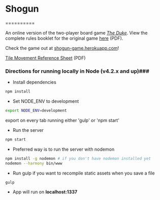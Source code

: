 # Shogun #
==========

An online version of the two-player board game [*The Duke*](http://www.catalystgamelabs.com/casual-games/the-duke/). View the complete rules booklet for the original game [here](http://www.catalystgamelabs.com/download/The%20Duke%20Rulebook%20Lo-Res_FINAL.pdf) (PDF).

Check the game out at [shogun-game.herokuapp.com](http://shogun-game.herokuapp.com)!

[Tile Movement Reference Sheet](http://www.catalystgamelabs.com/download/Movement%20Reference%20Card_Final.pdf) (PDF)

### Directions for running locally in Node (v4.2.x and up)###

* Install dependencies
```sh
npm install
```
* Set NODE_ENV to development
```sh
export NODE_ENV=development
```
export on every tab running either 'gulp' or 'npm start'
* Run the server
```sh
npm start
```
* Preferred way is to run the server with nodemon
```sh
npm install -g nodemon # if you don't have nodemon installed yet
nodemon --harmony bin/www
```
* Run gulp if you want to recompile static assets when you save a file
```sh
gulp
```
* App will run on **localhost:1337**
